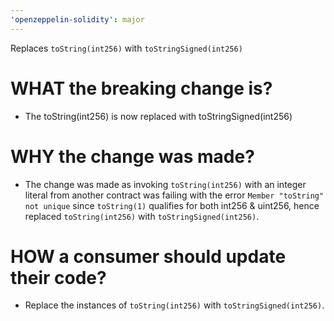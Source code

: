 ```yaml
---
'openzeppelin-solidity': major
---
```


Replaces `toString(int256)` with `toStringSigned(int256)`

# WHAT the breaking change is?

- The toString(int256) is now replaced with toStringSigned(int256)

# WHY the change was made?

- The change was made as invoking `toString(int256)` with an integer literal from another contract was failing with the error `Member "toString" not unique` since `toString(1)` qualifies for both int256 & uint256, hence replaced `toString(int256)` with `toStringSigned(int256)`.

# HOW a consumer should update their code?

- Replace the instances of `toString(int256)` with `toStringSigned(int256)`.
